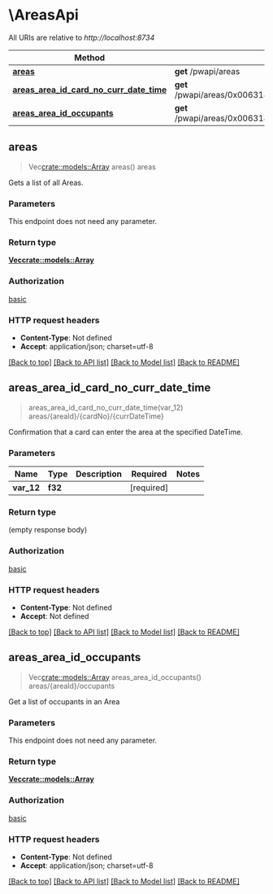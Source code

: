 # \AreasApi

All URIs are relative to *http://localhost:8734*

Method | HTTP request | Description
------------- | ------------- | -------------
[**areas**](AreasApi.md#areas) | **get** /pwapi/areas | areas
[**areas_area_id_card_no_curr_date_time**](AreasApi.md#areas_area_id_card_no_curr_date_time) | **get** /pwapi/areas/0x006318BB0353EF0D403DAA71C591A0AAC592/12345/{12} | areas/{areaId}/{cardNo}/{currDateTime}
[**areas_area_id_occupants**](AreasApi.md#areas_area_id_occupants) | **get** /pwapi/areas/0x006318BB0353EF0D403DAA71C591A0AAC592/occupants | areas/{areaId}/occupants



## areas

> Vec<crate::models::Array> areas()
areas

Gets a list of all Areas.

### Parameters

This endpoint does not need any parameter.

### Return type

[**Vec<crate::models::Array>**](array.md)

### Authorization

[basic](../README.md#basic)

### HTTP request headers

- **Content-Type**: Not defined
- **Accept**: application/json; charset=utf-8

[[Back to top]](#) [[Back to API list]](../README.md#documentation-for-api-endpoints) [[Back to Model list]](../README.md#documentation-for-models) [[Back to README]](../README.md)


## areas_area_id_card_no_curr_date_time

> areas_area_id_card_no_curr_date_time(var_12)
areas/{areaId}/{cardNo}/{currDateTime}

Confirmation that a card can enter the area at the specified DateTime.

### Parameters


Name | Type | Description  | Required | Notes
------------- | ------------- | ------------- | ------------- | -------------
**var_12** | **f32** |  | [required] |

### Return type

 (empty response body)

### Authorization

[basic](../README.md#basic)

### HTTP request headers

- **Content-Type**: Not defined
- **Accept**: Not defined

[[Back to top]](#) [[Back to API list]](../README.md#documentation-for-api-endpoints) [[Back to Model list]](../README.md#documentation-for-models) [[Back to README]](../README.md)


## areas_area_id_occupants

> Vec<crate::models::Array> areas_area_id_occupants()
areas/{areaId}/occupants

Get a list of occupants in an Area

### Parameters

This endpoint does not need any parameter.

### Return type

[**Vec<crate::models::Array>**](array.md)

### Authorization

[basic](../README.md#basic)

### HTTP request headers

- **Content-Type**: Not defined
- **Accept**: application/json; charset=utf-8

[[Back to top]](#) [[Back to API list]](../README.md#documentation-for-api-endpoints) [[Back to Model list]](../README.md#documentation-for-models) [[Back to README]](../README.md)

